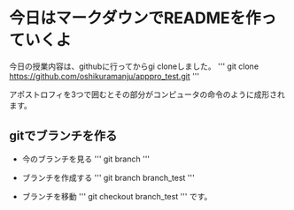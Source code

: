 # 今日はマークダウンでREADMEを作っていくよ

今日の授業内容は、githubに行ってからgi cloneしました。
''' 
git clone https://github.com/oshikuramanju/apppro_test.git 
'''

アポストロフィを3つで囲むとその部分がコンピュータの命令のように成形されます。

## gitでブランチを作る

- 今のブランチを見る
'''
git branch
'''

- ブランチを作成する
'''
git branch branch_test
'''

- ブランチを移動
'''
git checkout branch_test
'''
です。





